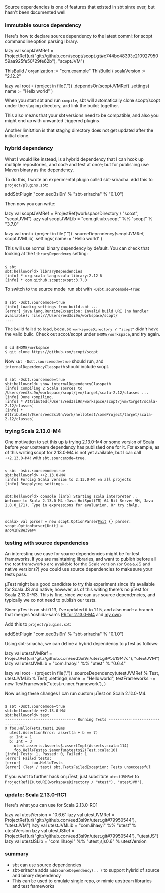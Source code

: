 Source dependencies is one of features that existed in sbt since ever, but hasn't been documented well.

### immutable source dependency

Here's how to declare source dependency to the latest commit for scopt commandline option parsing library.

<scala>
lazy val scoptJVMRef = ProjectRef(uri("git://github.com/scopt/scopt.git#c744bc48393e21092795059aa925fe50729fe62b"), "scoptJVM")

ThisBuild / organization := "com.example"
ThisBuild / scalaVersion := "2.12.2"

lazy val root = (project in file("."))
  .dependsOn(scoptJVMRef)
  .settings(
    name := "Hello world"
  )
</scala>

When you start sbt and run `compile`, sbt will automatically clone scopt/scopt under the staging directory, and link the builds together.

This also means that your sbt versions need to be compatible, and also you might end up with unwanted triggered plugins.

Another limitation is that staging directory does not get updated after the initial clone.

### hybrid dependency

What I would like instead, is a hybrid dependency that I can hook up multiple repositories, and code and test at once; but for publishing use Maven binary as the dependency.

To do this, I wrote an experimental plugin called sbt-sriracha. Add this to `project/plugins.sbt`:

<scala>
addSbtPlugin("com.eed3si9n" % "sbt-sriracha" % "0.1.0")
</scala>

Then now you can write:

<scala>
lazy val scoptJVMRef = ProjectRef(workspaceDirectory / "scopt", "scoptJVM")
lazy val scoptJVMLib = "com.github.scopt" %% "scopt" % "3.7.0"

lazy val root = (project in file("."))
  .sourceDependency(scoptJVMRef, scoptJVMLib)
  .settings(
    name := "Hello world"
  )
</scala>

This will use normal binary dependency by default. You can check that looking at the `libraryDependency` setting:

<code>
$ sbt
sbt:helloworld> libraryDependencies
[info] * org.scala-lang:scala-library:2.12.6
[info] * com.github.scopt:scopt:3.7.0
</code>

To switch to the source mode, run sbt with `-Dsbt.sourcemode=true`:

<code>
$ sbt -Dsbt.sourcemode=true
[info] Loading settings from build.sbt ...
[error] java.lang.RuntimeException: Invalid build URI (no handler available): file:///Users/eed3si9n/workspace/scopt/
....
</code>

The build failed to load, because `workspaceDirectory / "scopt"` didn't have the valid build. Check out scopt/scopt under `$HOME/workspace`, and try again.

<code>
$ cd $HOME/workspace
$ git clone https://github.com/scopt/scopt
</code>

Now `sbt -Dsbt.sourcemode=true` should run, and `internalDependencyClasspath` should include scopt.

<code>
$ sbt -Dsbt.sourcemode=true
sbt:helloworld> show internalDependencyClasspath
[info] Compiling 2 Scala sources to /Users/eed3si9n/workspace/scopt/jvm/target/scala-2.12/classes ...
[info] Done compiling.
[info] * Attributed(/Users/eed3si9n/workspace/scopt/jvm/target/scala-2.12/classes)
[info] * Attributed(/Users/eed3si9n/work/hellotest/someProject/target/scala-2.12/classes)
</code>

### trying Scala 2.13.0-M4

One motivation to set this up is trying 2.13.0-M4 or some version of Scala before your upstream dependency has published one for it. For example, as of this writing scopt for 2.13.0-M4 is not yet available, but I can call `++2.13.0-M4!` with `sbt.sourcemode=true`.

<code>
$ sbt -Dsbt.sourcemode=true
sbt:helloworld> ++2.13.0-M4!
[info] Forcing Scala version to 2.13.0-M4 on all projects.
[info] Reapplying settings...

sbt:helloworld> console
[info] Starting scala interpreter...
Welcome to Scala 2.13.0-M4 (Java HotSpot(TM) 64-Bit Server VM, Java 1.8.0_171).
Type in expressions for evaluation. Or try :help.

scala> val parser = new scopt.OptionParser[Unit]("scopt") {}
parser: scopt.OptionParser[Unit] = $anon$1@28e39e04
</code>

### testing with source dependencies

An interesting use case for source dependencies might be for test frameworks. If you are maintaining libraries, and want to publish before all the test frameworks are available for the Scala version (or Scala.JS and native versions?) you could use source dependencies to make sure your tests pass.

µTest might be a good candidate to try this experiment since it's available for Scala.JS and native; however, as of this writing there's no µTest for Scala 2.13.0-M3. This is fine, since we can use source dependencies, and typically we do not need to publish our tests.

Since µTest is on sbt 0.13, I've updated it to 1.1.5, and also made a branch that merges Yoshida-san's [PR for 2.13.0-M4](https://github.com/lihaoyi/utest/pull/163) and [my own](https://github.com/lihaoyi/utest/pull/167).

Add this to `project/plugins.sbt`:

<scala>
addSbtPlugin("com.eed3si9n" % "sbt-sriracha" % "0.1.0")
</scala>

Using sbt-sriracha, we can define a hybrid dependency to µTest as follows: 

<scala>
lazy val utestJVMRef = ProjectRef(uri("git://github.com/eed3si9n/utest.git#5b19f47c"), "utestJVM")
lazy val utestJVMLib = "com.lihaoyi" %% "utest" % "0.6.4"

lazy val root = (project in file("."))
  .sourceDependency(utestJVMRef % Test, utestJVMLib % Test)
  .settings(
    name := "Hello world",
    testFrameworks += new TestFramework("utest.runner.Framework"),
  )
</scala>

Now using these changes I can run custom µTest on Scala 2.13.0-M4.

<code>
$ sbt -Dsbt.sourcemode=true
sbt:helloworld> ++2.13.0-M4!
sbt:helloworld> test
-------------------------------- Running Tests --------------------------------
X foo.HelloTests.test1 28ms
  utest.AssertionError: assert(a + b == 7)
  a: Int = 1
  b: Int = 3
    utest.asserts.Asserts$.assertImpl(Asserts.scala:114)
    foo.HelloTests$.$anonfun$tests$2(Test.scala:10)
[info] Tests: 1, Passed: 0, Failed: 1
[error] Failed tests:
[error] 	foo.HelloTests
[error] (Test / test) sbt.TestsFailedException: Tests unsuccessful
</code>

If you want to further hack on µTest, just substitute `utestJVMRef` to `ProjectRef(IO.toURI(workspaceDirectory / "utest"), "utestJVM")`.

### update: Scala 2.13.0-RC1

Here's what you can use for Scala 2.13.0-RC1

<scala>
lazy val utestVersion = "0.6.6"
lazy val utestJVMRef = ProjectRef(uri("git://github.com/eed3si9n/utest.git#79950544"), "utestJVM")
lazy val utestJVMLib = "com.lihaoyi" %% "utest" % utestVersion
lazy val utestJSRef = ProjectRef(uri("git://github.com/eed3si9n/utest.git#79950544"), "utestJS")
lazy val utestJSLib = "com.lihaoyi" %% "utest_sjs0.6" % utestVersion
</scala>

### summary

- sbt can use source dependencies
- sbt-sriracha adds `addSourceDependency(...)` to support hybrid of source and binary dependency
- This can be used to emulate single repo, or mimic upstream libraries and test frameworks
